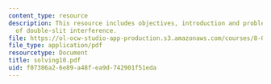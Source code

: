 ```yaml
---
content_type: resource
description: This resource includes objectives, introduction and problems on intensity
  of double-slit interference.
file: https://ol-ocw-studio-app-production.s3.amazonaws.com/courses/8-02t-electricity-and-magnetism-spring-2005/f07386a26e89a48fea9d742901f51eda_solving10.pdf
file_type: application/pdf
resourcetype: Document
title: solving10.pdf
uid: f07386a2-6e89-a48f-ea9d-742901f51eda
---
```

